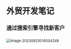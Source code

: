 ## 外贸开发笔记

#### 通过搜索引擎寻找新客户

<img src="https://cdn.jsdelivr.net/gh/LTH-S/blog-img/image-20230825014504248.png" alt="image-20230825014504248" style="zoom:67%;" /> 



 

  
